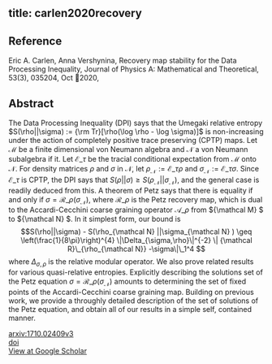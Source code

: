 title: carlen2020recovery
---


## Reference

Eric A. Carlen, Anna Vershynina, Recovery map stability for the Data Processing Inequality, Journal of Physics A: Mathematical and Theoretical, 53(3), 035204, Oct 2020,

## Abstract 
  The Data Processing Inequality (DPI) says that the Umegaki relative entropy
$S(\rho||\sigma) := {\rm Tr}[\rho(\log \rho - \log \sigma)]$ is non-increasing
under the action of completely positive trace preserving (CPTP) maps. Let
${\mathcal M}$ be a finite dimensional von Neumann algebra and ${\mathcal N}$ a
von Neumann subalgebra if it. Let ${\mathcal E}\_\tau$ be the tracial
conditional expectation from ${\mathcal M}$ onto ${\mathcal N}$. For density
matrices $\rho$ and $\sigma$ in ${\mathcal N}$, let $\rho_{\mathcal N} :=
{\mathcal E}\_\tau \rho$ and $\sigma_{\mathcal N} := {\mathcal E}\_\tau \sigma$.
Since ${\mathcal E}\_\tau$ is CPTP, the DPI says that $S(\rho||\sigma) \geq
S(\rho_{\mathcal N}||\sigma_{\mathcal N})$, and the general case is readily
deduced from this. A theorem of Petz says that there is equality if and only if
$\sigma = {\mathcal R}\_\rho(\sigma_{\mathcal N} )$, where ${\mathcal R}\_\rho$
is the Petz recovery map, which is dual to the Accardi-Cecchini coarse graining
operator ${\mathcal A}\_\rho$ from ${\mathcal M} $ to ${\mathcal N} $. In it
simplest form, our bound is $$S(\rho||\sigma) - S(\rho_{\mathcal N}
||\sigma_{\mathcal N} ) \geq \left(\frac{1}{8\pi}\right)^{4}
\|\Delta_{\sigma,\rho}\|^{-2} \| {\mathcal R}\_{\rho_{\mathcal N}} -\sigma\|\_1^4
$$ where $\Delta_{\sigma,\rho}$ is the relative modular operator. We also prove
related results for various quasi-relative entropies.
Explicitly describing the solutions set of the Petz equation $\sigma =
{\mathcal R}\_\rho(\sigma_{\mathcal N} )$ amounts to determining the set of
fixed points of the Accardi-Cecchini coarse graining map. Building on previous
work, we provide a throughly detailed description of the set of solutions of
the Petz equation, and obtain all of our results in a simple self, contained
manner.

    

[arxiv:1710.02409v3](https://arxiv.org/abs/1710.02409v3)    
[doi](https://doi.org/10.1088/1751-8121/ab5ab7)    
[View at Google Scholar](https://scholar.google.com/scholar_lookup?arxiv_id=1710.02409)
